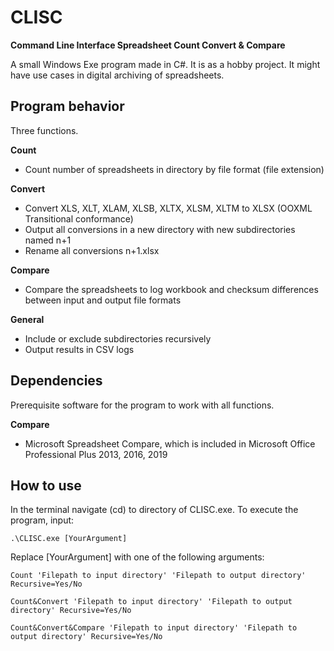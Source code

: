 # CLISC
**Command Line Interface Spreadsheet Count Convert & Compare**

A small Windows Exe program made in C#. It is as a hobby project. It might have use cases in digital archiving of spreadsheets.

## Program behavior
Three functions.

**Count**
* Count number of spreadsheets in directory by file format (file extension)

**Convert**
* Convert XLS, XLT, XLAM, XLSB, XLTX, XLSM, XLTM to XLSX (OOXML Transitional conformance)
* Output all conversions in a new directory with new subdirectories named n+1
* Rename all conversions n+1.xlsx

**Compare**
* Compare the spreadsheets to log workbook and checksum differences between input and output file formats

**General**
* Include or exclude subdirectories recursively
* Output results in CSV logs

## Dependencies
Prerequisite software for the program to work with all functions.

**Compare**
* Microsoft Spreadsheet Compare, which is included in Microsoft Office Professional Plus 2013, 2016, 2019

## How to use
In the terminal navigate (cd) to directory of CLISC.exe. To execute the program, input:

```
.\CLISC.exe [YourArgument]
```

Replace [YourArgument] with one of the following arguments:

```
Count 'Filepath to input directory' 'Filepath to output directory' Recursive=Yes/No
```
```
Count&Convert 'Filepath to input directory' 'Filepath to output directory' Recursive=Yes/No
```
```
Count&Convert&Compare 'Filepath to input directory' 'Filepath to output directory' Recursive=Yes/No
```

